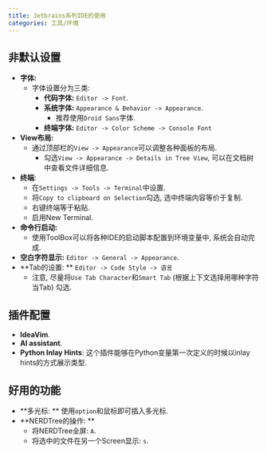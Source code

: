 ```yaml
---
title: Jetbrains系列IDE的使用
categories: 工具/环境
---
```




## 非默认设置

* **字体:**
  * 字体设置分为三类:
    * **代码字体:** `Editor -> Font`.
    * **系统字体:** `Appearance & Behavior -> Appearance`.
      * 推荐使用`Droid Sans`字体.
    * **终端字体:** `Editor -> Color Scheme -> Console Font`
* **View布局:**
  * 通过顶部栏的`View -> Appearance`可以调整各种面板的布局.
    * 勾选`View -> Appearance -> Details in Tree View`, 可以在文档树中查看文件详细信息.
* **终端**:
  * 在`Settings -> Tools -> Terminal`中设置.
  * 将`Copy to clipboard on Selection`勾选, 选中终端内容等价于复制.
  * 右键终端等于粘贴.
  * 启用New Terminal.
* **命令行启动:**
  * 使用ToolBox可以将各种IDE的启动脚本配置到环境变量中, 系统会自动完成.
* **空白字符显示:** `Editor -> General -> Appearance`.
* **Tab的设置: ** `Editor -> Code Style -> 语言`
  * 注意, 尽量将`Use Tab Character`和`Smart Tab` (根据上下文选择用哪种字符当Tab) 勾选.


## 插件配置

* **IdeaVim**.
* **AI assistant**.
* **Python Inlay Hints**: 这个插件能够在Python变量第一次定义的时候以inlay hints的方式展示类型.



## 好用的功能

* **多光标: ** 使用`option`和鼠标即可插入多光标.
* **NERDTree的操作: **
  * 将NERDTree全屏: `A`.
  * 将选中的文件在另一个Screen显示: `s`.

